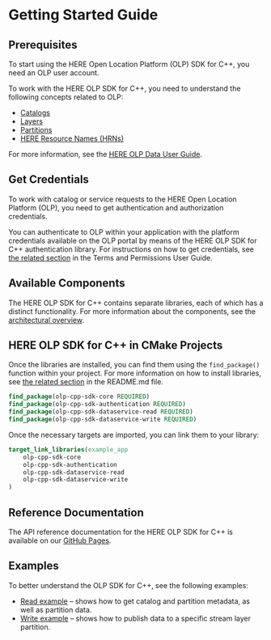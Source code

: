 # Getting Started Guide

## Prerequisites

To start using the HERE Open Location Platform (OLP) SDK for C++, you need an OLP user account.

To work with the HERE OLP SDK for C++, you need to understand the following concepts related to OLP:

- [Catalogs](https://developer.here.com/olp/documentation/data-user-guide/portal/layers/catalogs.html)
- [Layers](https://developer.here.com/olp/documentation/data-user-guide/portal/layers/layers.html)
- [Partitions](https://developer.here.com/olp/documentation/data-user-guide/portal/layers/partitions.html)
- [HERE Resource Names (HRNs)](https://developer.here.com/olp/documentation/data-user-guide/shared_content/topics/olp/concepts/hrn.html)

For more information, see the [HERE OLP Data User Guide](https://developer.here.com/olp/documentation/data-user-guide/index.html).

## Get Credentials

To work with catalog or service requests to the HERE Open Location Platform (OLP), you need to get authentication and authorization credentials.

You can authenticate to OLP within your application with the platform credentials available on the OLP portal by means of the HERE OLP SDK for C++ authentication library. For instructions on how to get credentials, see [the related section](https://developer.here.com/olp/documentation/access-control/user-guide/topics/get-credentials.html) in the Terms and Permissions User Guide.

## Available Components

The HERE OLP SDK for C++ contains separate libraries, each of which has a distinct functionality. For more information about the components, see the [architectural overview](OverallArchitecture.md).

## HERE OLP SDK for C++ in CMake Projects

Once the libraries are installed, you can find them using the `find_package()` function within your project. For more information on how to install libraries, see [the related section](../README.md#Install) in the README.md file.

```CMake
find_package(olp-cpp-sdk-core REQUIRED)
find_package(olp-cpp-sdk-authentication REQUIRED)
find_package(olp-cpp-sdk-dataservice-read REQUIRED)
find_package(olp-cpp-sdk-dataservice-write REQUIRED)
```

Once the necessary targets are imported, you can link them to your library:

```CMake
target_link_libraries(example_app
    olp-cpp-sdk-core
    olp-cpp-sdk-authentication
    olp-cpp-sdk-dataservice-read
    olp-cpp-sdk-dataservice-write
)
```

## Reference Documentation

The API reference documentation for the HERE OLP SDK for C++ is available on our [GitHub Pages](https://heremaps.github.io/here-olp-sdk-cpp/).

## Examples

To better understand the OLP SDK for C++, see the following examples:

- [Read example](dataservice-read-catalog-example.md) &ndash; shows how to get catalog and partition metadata, as well as partition data.
- [Write example](dataservice-write-example.md) &ndash; shows how to publish data to a specific stream layer partition.
